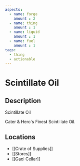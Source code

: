 ```yaml
---
aspects: 
  - name: forge
    amount : 2
  - name: thing
    amount : 1
  - name: liquid
    amount : 1
  - name: fuel
    amount : 1
tags:
  - thing
  - actionable
---
```


# Scintillate Oil

## Description
Scintillate Oil

Cater & Hero's Finest Scintillate Oil.
## Locations
- [[Crate of Supplies]]
- [[Stores]]
- [[Gaol Cellar]]